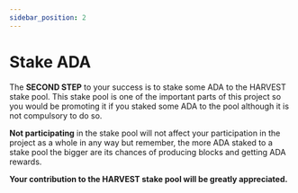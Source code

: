 ```yaml
---
sidebar_position: 2
---
```


# Stake ADA

The **SECOND STEP** to your success is to stake some ADA to the HARVEST stake pool.  This stake pool is one of the important parts of this project so you would be promoting it if you staked some ADA to the pool although it is not compulsory to do so.

**Not participating** in the stake pool will not affect your participation in the project as a whole in any way but remember, the more ADA staked to a stake pool the bigger are its chances of producing blocks and getting ADA rewards.

**Your contribution to the HARVEST stake pool will be greatly appreciated.**

